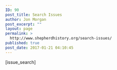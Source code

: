 ```yaml
---
ID: 90
post_title: Search Issues
author: Jon Morgan
post_excerpt: ""
layout: page
permalink: >
  http://www.shepherdhistory.org/search-issues/
published: true
post_date: 2017-01-21 04:10:45
---
```

[issue_search]